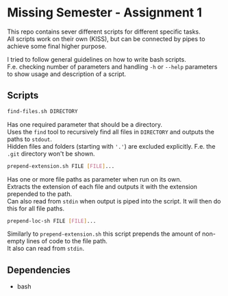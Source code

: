 # Missing Semester - Assignment 1

This repo contains sever different scripts for different specific tasks.  
All scripts work on their own (KISS), but can be connected by pipes to achieve some final higher purpose.  

I tried to follow general guidelines on how to write bash scripts.  
F.e. checking number of parameters and handling `-h` or `--help` parameters to show usage and description of a script.  

## Scripts

```sh
find-files.sh DIRECTORY
```
Has one required parameter that should be a directory.  
Uses the `find` tool to recursively find all files in `DIRECTORY` and outputs the paths to `stdout`.  
Hidden files and folders (starting with `'.'`) are excluded explicitly. F.e. the `.git` directory won't be shown.

```sh
prepend-extension.sh FILE [FILE]...
```
Has one or more file paths as parameter when run on its own.  
Extracts the extension of each file and outputs it with the extension prepended to the path.  
Can also read from `stdin` when output is piped into the script. It will then do this for all file paths.  

```sh
prepend-loc-sh FILE [FILE]...
```
Similarly to `prepend-extension.sh` this script prepends the amount of non-empty lines of code to the file path.  
It also can read from `stdin`.  


## Dependencies
 - bash
